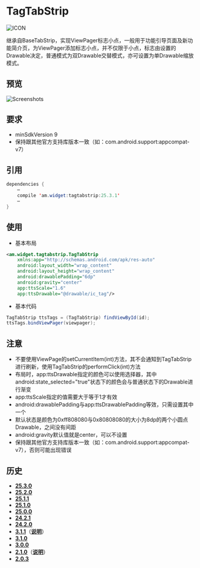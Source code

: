 # TagTabStrip
![ICON](https://raw.githubusercontent.com/AlexMofer/ProjectX/master/tagtabstrip/icon.png)

继承自BaseTabStrip，实现ViewPager标志小点，一般用于功能引导页面及新功能简介页，为ViewPager添加标志小点，并不仅限于小点，标志由设置的Drawable决定，普通模式为双Drawable交替模式，亦可设置为单Drawable缩放模式。
## 预览
![Screenshots](https://raw.githubusercontent.com/AlexMofer/ProjectX/master/tagtabstrip/screenshots.gif)
## 要求
- minSdkVersion 9
- 保持跟其他官方支持库版本一致（如：com.android.support:appcompat-v7）

## 引用
```java
dependencies {
    ⋯
    compile 'am.widget:tagtabstrip:25.3.1'
    ⋯
}
```
## 使用
- 基本布局

```xml
<am.widget.tagtabstrip.TagTabStrip
    xmlns:app="http://schemas.android.com/apk/res-auto"
    android:layout_width="wrap_content"
    android:layout_height="wrap_content"
    android:drawablePadding="6dp"
    android:gravity="center"
    app:ttsScale="1.6"
    app:ttsDrawable="@drawable/ic_tag"/>
```
- 基本代码
```java
TagTabStrip ttsTags = (TagTabStrip) findViewById(id);
ttsTags.bindViewPager(viewpager);
```
## 注意
- 不要使用ViewPage的setCurrentItem(int)方法，其不会通知到TagTabStrip进行刷新，使用TagTabStrip的performClick(int)方法
- 布局时，app:ttsDrawable指定的颜色可以使用选择器，其中android:state_selected="true"状态下的颜色会与普通状态下的Drawable进行渐变
- app:ttsScale指定的值需要大于等于1才有效
- android:drawablePadding与app:ttsDrawablePadding等效，只需设置其中一个
- 默认状态是颜色为0xff808080与0x80808080的大小为8dp的两个小圆点Drawable，之间没有间距
- android:gravity默认值就是center，可以不设置
- 保持跟其他官方支持库版本一致（如：com.android.support:appcompat-v7），否则可能出现错误

## 历史
- [**25.3.0**](https://bintray.com/alexmofer/maven/TagTabStrip/25.3.0)
- [**25.2.0**](https://bintray.com/alexmofer/maven/TagTabStrip/25.2.0)
- [**25.1.1**](https://bintray.com/alexmofer/maven/TagTabStrip/25.1.1)
- [**25.1.0**](https://bintray.com/alexmofer/maven/TagTabStrip/25.1.0)
- [**25.0.0**](https://bintray.com/alexmofer/maven/TagTabStrip/25.0.0)
- [**24.2.1**](https://bintray.com/alexmofer/maven/TagTabStrip/24.2.1)
- [**24.2.0**](https://bintray.com/alexmofer/maven/TagTabStrip/24.2.0)
- [**3.1.1**](https://bintray.com/alexmofer/maven/TagTabStrip/3.1.1)（[**说明**](https://github.com/AlexMofer/ProjectX/tree/master/tagtabstrip/history/3.1.1)）
- [**3.1.0**](https://bintray.com/alexmofer/maven/TagTabStrip/3.1.0)
- [**3.0.0**](https://bintray.com/alexmofer/maven/TagTabStrip/3.0.0)
- [**2.1.0**](https://bintray.com/alexmofer/maven/TagTabStrip/2.1.0)（[**说明**](https://github.com/AlexMofer/ProjectX/tree/master/tagtabstrip/history/2.1.0)）
- [**2.0.3**](https://bintray.com/alexmofer/maven/TagTabStrip/2.0.3)